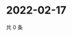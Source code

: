 # 2022-02-17

共 0 条

<!-- BEGIN WEIBO -->
<!-- 最后更新时间 Thu Feb 17 2022 01:11:53 GMT+0800 (China Standard Time) -->

<!-- END WEIBO -->
